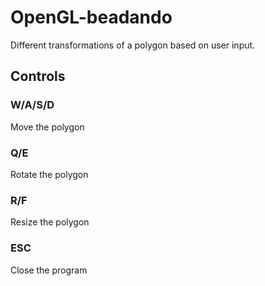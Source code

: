 # OpenGL-beadando
Different transformations of a polygon based on user input.

## Controls
### W/A/S/D
Move the polygon
### Q/E
Rotate the polygon
### R/F
Resize the polygon
### ESC
Close the program
